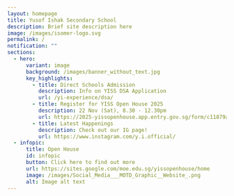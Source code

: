 ```yaml
---
layout: homepage
title: Yusof Ishak Secondary School
description: Brief site description here
image: /images/isomer-logo.svg
permalink: /
notification: ""
sections:
  - hero:
      variant: image
      background: /images/banner_without_text.jpg
      key_highlights:
        - title: Direct Schools Admission
          description: Info on YISS DSA Application
          url: /yi-experience/dsa/
        - title: Register for YISS Open House 2025
          description: 22 Nov (Sat), 8.30 - 12.30pm
          url: https://2025-yissopenhouse.app.entry.gov.sg/form/c11879ac-59d8-45d3-84eb-0e16e6c4b3e1
        - title: Latest Happenings
          description: Check out our IG page!
          url: https://www.instagram.com/y.i.official/
  - infopic:
      title: Open House
      id: infopic
      button: Click here to find out more
      url: https://sites.google.com/moe.edu.sg/yissopenhouse/home
      image: /images/Social_Media___MOTD_Graphic__Website_.png
      alt: Image alt text
---
```

